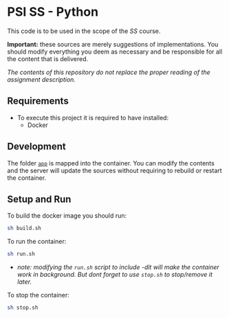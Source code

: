 PSI SS - Python
=====

This code is to be used in the scope of the *SS* course.

**Important:** these sources are merely suggestions of implementations. 
You should modify everything you deem as necessary and be responsible for all the content that is delivered.

*The contents of this repository do not replace the proper reading of the assignment description.*



Requirements
---
- To execute this project it is required to have installed:
    * Docker

Development
---
The folder [`app`](app) is mapped into the container. 
You can modify the contents and the server will update the sources without requiring to rebuild or restart the container.


Setup and Run
---

To build the docker image you should run:


```sh
sh build.sh
```

To run the container:


```sh
sh run.sh
```

* *note: modifying the `run.sh` script to include -dit will make the container work in background. But dont forget to use `stop.sh` to stop/remove it later.*


To stop the container:

```sh
sh stop.sh
